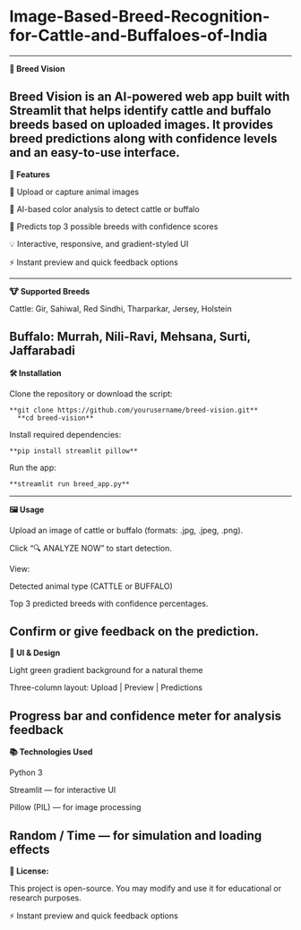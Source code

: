 # Image-Based-Breed-Recognition-for-Cattle-and-Buffaloes-of-India
----------------------------------------------------------------------------------------------------------------------------------------------------------------
**🐄 Breed Vision**

Breed Vision is an AI-powered web app built with Streamlit that helps identify cattle and buffalo breeds based on uploaded images.
It provides breed predictions along with confidence levels and an easy-to-use interface.
----------------------------------------------------------------------------------------------------------------------------------------------------------------
**🚀 Features**

📸 Upload or capture animal images

🧠 AI-based color analysis to detect cattle or buffalo

🎯 Predicts top 3 possible breeds with confidence scores

💡 Interactive, responsive, and gradient-styled UI

⚡ Instant preview and quick feedback options

----------------------------------------------------------------------------------------------------------------------------------------------------------------
**🐮 Supported Breeds**

Cattle:
Gir, Sahiwal, Red Sindhi, Tharparkar, Jersey, Holstein

Buffalo:
Murrah, Nili-Ravi, Mehsana, Surti, Jaffarabadi
----------------------------------------------------------------------------------------------------------------------------------------------------------------
**🛠️ Installation** 

Clone the repository or download the script:

    **git clone https://github.com/yourusername/breed-vision.git**
      **cd breed-vision**

Install required dependencies:

    **pip install streamlit pillow**

Run the app:

    **streamlit run breed_app.py**
----------------------------------------------------------------------------------------------------------------------------------------------------------------
**🖼️ Usage**

Upload an image of cattle or buffalo (formats: .jpg, .jpeg, .png).

Click “🔍 ANALYZE NOW” to start detection.

View:

Detected animal type (CATTLE or BUFFALO)

Top 3 predicted breeds with confidence percentages.

Confirm or give feedback on the prediction.
----------------------------------------------------------------------------------------------------------------------------------------------------------------
**💅 UI & Design**

Light green gradient background for a natural theme

Three-column layout: Upload | Preview | Predictions

Progress bar and confidence meter for analysis feedback
----------------------------------------------------------------------------------------------------------------------------------------------------------------
**📚 Technologies Used**

Python 3

Streamlit — for interactive UI

Pillow (PIL) — for image processing

Random / Time — for simulation and loading effects
----------------------------------------------------------------------------------------------------------------------------------------------------------------
**📄 License:**

This project is open-source.
You may modify and use it for educational or research purposes.




⚡ Instant preview and quick feedback options

